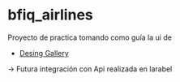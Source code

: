 # bfiq_airlines

Proyecto de practica tomando como guía la ui de
- [Desing Gallery](https://co.pinterest.com/pin/1102678290014943481)

-> Futura integración con Api realizada en larabel 
